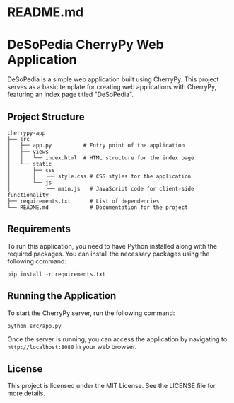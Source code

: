# README.md

# DeSoPedia CherryPy Web Application

DeSoPedia is a simple web application built using CherryPy. This project serves as a basic template for creating web applications with CherryPy, featuring an index page titled "DeSoPedia".

## Project Structure

```
cherrypy-app
├── src
│   ├── app.py          # Entry point of the application
│   ├── views
│   │   └── index.html  # HTML structure for the index page
│   └── static
│       ├── css
│       │   └── style.css # CSS styles for the application
│       └── js
│           └── main.js   # JavaScript code for client-side functionality
├── requirements.txt      # List of dependencies
└── README.md             # Documentation for the project
```

## Requirements

To run this application, you need to have Python installed along with the required packages. You can install the necessary packages using the following command:

```
pip install -r requirements.txt
```

## Running the Application

To start the CherryPy server, run the following command:

```
python src/app.py
```

Once the server is running, you can access the application by navigating to `http://localhost:8080` in your web browser.

## License

This project is licensed under the MIT License. See the LICENSE file for more details.